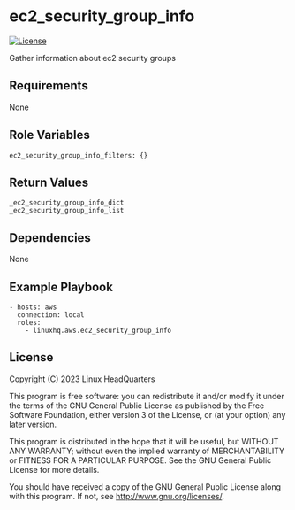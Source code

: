 # ec2\_security\_group\_info

[![License](https://img.shields.io/badge/license-GPLv3-lightgreen)](https://www.gnu.org/licenses/gpl-3.0.en.html#license-text)

Gather information about ec2 security groups

## Requirements

None

## Role Variables

    ec2_security_group_info_filters: {}

## Return Values

    _ec2_security_group_info_dict
    _ec2_security_group_info_list

## Dependencies

None

## Example Playbook

    - hosts: aws
      connection: local
      roles:
        - linuxhq.aws.ec2_security_group_info

## License

Copyright (C) 2023 Linux HeadQuarters

This program is free software: you can redistribute it and/or modify
it under the terms of the GNU General Public License as published by
the Free Software Foundation, either version 3 of the License, or
(at your option) any later version.

This program is distributed in the hope that it will be useful,
but WITHOUT ANY WARRANTY; without even the implied warranty of
MERCHANTABILITY or FITNESS FOR A PARTICULAR PURPOSE. See the
GNU General Public License for more details.

You should have received a copy of the GNU General Public License
along with this program. If not, see <http://www.gnu.org/licenses/>.
